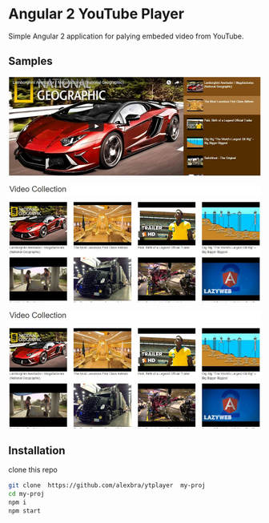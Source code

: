 # Angular 2 YouTube Player  
Simple Angular 2 application for palying embeded video from YouTube.

## Samples  
![main page](https://github.com/alexbra/ytplayer/blob/master/img/ytplayer_1.jpg "Main page")

![grid video](https://github.com/alexbra/ytplayer/blob/master/img/ytplayer_2.jpg "Grid video")

![lightbox video](https://github.com/alexbra/ytplayer/blob/master/img/ytplayer_2.jpg "lightbox video")
## Installation

clone this repo
```bash
git clone  https://github.com/alexbra/ytplayer  my-proj
cd my-proj
npm i 
npm start
```
